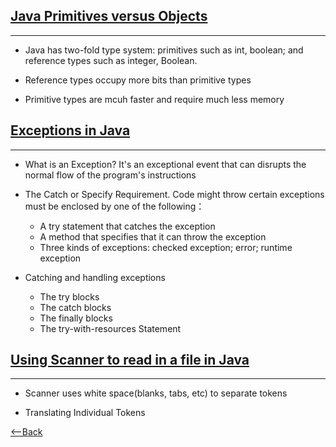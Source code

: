 ## [Java Primitives versus Objects](https://www.baeldung.com/java-primitives-vs-objects)
---

* Java has two-fold type system: primitives such as int, boolean; and reference types such as integer, Boolean.

* Reference types occupy more bits than primitive types

* Primitive types are mcuh faster and require much less memory

## [Exceptions in Java](https://docs.oracle.com/javase/tutorial/essential/exceptions/index.html)
---

* What is an Exception? It's an exceptional event that can disrupts the normal flow of the program's instructions

* The Catch or Specify Requirement. Code might throw certain exceptions must be enclosed by one of the following：
  * A try statement that catches the exception
  * A method that specifies that it can throw the exception
  * Three kinds of exceptions: checked exception; error; runtime exception

* Catching and handling exceptions
  * The try blocks
  * The catch blocks
  * The finally blocks
  * The try-with-resources Statement

## [Using Scanner to read in a file in Java](https://docs.oracle.com/javase/tutorial/essential/io/scanning.html)
---

* Scanner uses white space(blanks, tabs, etc) to separate tokens

* Translating Individual Tokens

[<--Back](README.md)